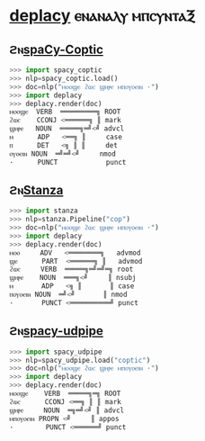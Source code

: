 # [deplacy](https://koichiyasuoka.github.io/deplacy/) ⲉⲛⲁⲛⲁⲗⲩ ⲙⲡⲥⲩⲛⲧⲁⲜ

## ϩⲛ[spaCy-Coptic](https://github.com/KoichiYasuoka/spaCy-Coptic)

```py
>>> import spacy_coptic
>>> nlp=spacy_coptic.load()
>>> doc=nlp("ⲙⲟⲟϣⲉ ϩⲱⲥ ϣⲏⲣⲉ ⲙⲡⲟⲩⲟⲉⲓⲛ ·")
>>> import deplacy
>>> deplacy.render(doc)
ⲙⲟⲟϣⲉ  VERB  ═════════╗ ROOT
ϩⲱⲥ    CCONJ <══════╗ ║ mark
ϣⲏⲣⲉ   NOUN  ═════╗═╝<╝ advcl
ⲙ      ADP   <══╗ ║     case
ⲡ      DET   <╗ ║ ║     det
ⲟⲩⲟⲉⲓⲛ NOUN  ═╝═╝<╝     nmod
·      PUNCT            punct
```

## ϩⲛ[Stanza](https://stanfordnlp.github.io/stanza)

```py
>>> import stanza
>>> nlp=stanza.Pipeline("cop")
>>> doc=nlp("ⲙⲟⲟϣⲉ ϩⲱⲥ ϣⲏⲣⲉ ⲙⲡⲟⲩⲟⲉⲓⲛ ·")
>>> import deplacy
>>> deplacy.render(doc)
ⲙⲟⲟ     ADV   <════════╗   advmod
ϣⲉ      PART  <══════╗ ║   advmod
ϩⲱⲥ     VERB  ═════╗═╝═╝═╗ root
ϣⲏⲣⲉ    NOUN  ═══╗<╝     ║ nsubj
ⲙ       ADP   <╗ ║       ║ case
ⲡⲟⲩⲟⲉⲓⲛ NOUN  ═╝<╝       ║ nmod
·       PUNCT <══════════╝ punct
```

## ϩⲛ[spacy-udpipe](https://github.com/TakeLab/spacy-udpipe)

```py
>>> import spacy_udpipe
>>> nlp=spacy_udpipe.load("coptic")
>>> doc=nlp("ⲙⲟⲟϣⲉ ϩⲱⲥ ϣⲏⲣⲉ ⲙⲡⲟⲩⲟⲉⲓⲛ ·")
>>> import deplacy
>>> deplacy.render(doc)
ⲙⲟⲟϣⲉ    VERB  ═════╗═╗ ROOT
ϩⲱⲥ      CCONJ <══╗ ║ ║ mark
ϣⲏⲣⲉ     NOUN  ═╗═╝<╝ ║ advcl
ⲙⲡⲟⲩⲟⲉⲓⲛ PROPN <╝     ║ appos
·        PUNCT <══════╝ punct
```

